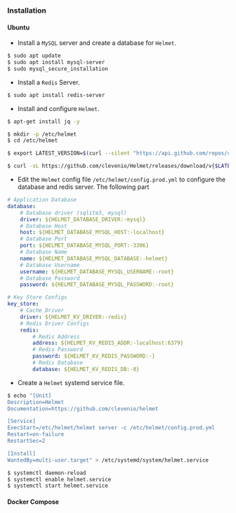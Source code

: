 ### Installation

#### Ubuntu

- Install a `MySQL` server and create a database for `Helmet`.

```zsh
$ sudo apt update
$ sudo apt install mysql-server
$ sudo mysql_secure_installation
```

- Install a `Redis` Server.

```zsh
$ sudo apt install redis-server
```

- Install and configure `Helmet`.

```zsh
$ apt-get install jq -y

$ mkdir -p /etc/helmet
$ cd /etc/helmet

$ export LATEST_VERSION=$(curl --silent "https://api.github.com/repos/clevenio/Helmet/releases/latest" | jq '.tag_name' | sed -E 's/.*"([^"]+)".*/\1/' | tr -d v)

$ curl -sL https://github.com/clevenio/Helmet/releases/download/v{$LATEST_VERSION}/helmet_{$LATEST_VERSION}_Linux_x86_64.tar.gz | tar xz
```

- Edit the `Helmet` config file `/etc/helmet/config.prod.yml` to configure the database and redis server. The following part

```yaml
# Application Database
database:
    # Database driver (sqlite3, mysql)
    driver: ${HELMET_DATABASE_DRIVER:-mysql}
    # Database Host
    host: ${HELMET_DATABASE_MYSQL_HOST:-localhost}
    # Database Port
    port: ${HELMET_DATABASE_MYSQL_PORT:-3306}
    # Database Name
    name: ${HELMET_DATABASE_MYSQL_DATABASE:-helmet}
    # Database Username
    username: ${HELMET_DATABASE_MYSQL_USERNAME:-root}
    # Database Password
    password: ${HELMET_DATABASE_MYSQL_PASSWORD:-root}

# Key Store Configs
key_store:
    # Cache Driver
    driver: ${HELMET_KV_DRIVER:-redis}
    # Redis Driver Configs
    redis:
        # Redis Address
        address: ${HELMET_KV_REDIS_ADDR:-localhost:6379}
        # Redis Password
        password: ${HELMET_KV_REDIS_PASSWORD:-}
        # Redis Database
        database: ${HELMET_KV_REDIS_DB:-0}
```

- Create a `Helmet` systemd service file.

```zsh
$ echo "[Unit]
Description=Helmet
Documentation=https://github.com/clevenio/helmet

[Service]
ExecStart=/etc/helmet/helmet server -c /etc/helmet/config.prod.yml
Restart=on-failure
RestartSec=2

[Install]
WantedBy=multi-user.target" > /etc/systemd/system/helmet.service

$ systemctl daemon-reload
$ systemctl enable helmet.service
$ systemctl start helmet.service
```


#### Docker Compose
